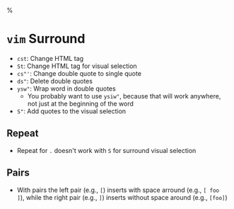 %

# `vim` Surround

- `cst`: Change HTML tag
- `St`: Change HTML tag for visual selection
- `cs"'`: Change double quote to single quote
- `ds"`: Delete double quotes
- `ysw"`: Wrap word in double quotes
	- You probably want to use `ysiw"`, because that will work anywhere, not just at the beginning of the word
- `S"`: Add quotes to the visual selection

## Repeat

- Repeat for `.` doesn't work with `S` for surround visual selection

## Pairs

- With pairs the left pair (e.g., `[`) inserts with space arround (e.g., `[ foo ]`), while the right pair (e.g., `]`) inserts without space around (e.g., `[foo]`)
